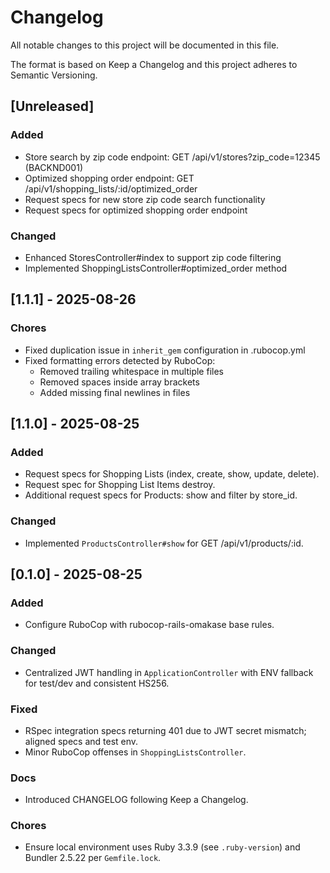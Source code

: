 # Changelog

All notable changes to this project will be documented in this file.

The format is based on Keep a Changelog and this project adheres to Semantic Versioning.

## [Unreleased]

### Added
- Store search by zip code endpoint: GET /api/v1/stores?zip_code=12345 (BACKND001)
- Optimized shopping order endpoint: GET /api/v1/shopping_lists/:id/optimized_order
- Request specs for new store zip code search functionality
- Request specs for optimized shopping order endpoint

### Changed
- Enhanced StoresController#index to support zip code filtering
- Implemented ShoppingListsController#optimized_order method

<!-- When releasing, move items above into a new section, e.g. `## [0.1.0] - YYYY-MM-DD` -->

## [1.1.1] - 2025-08-26

### Chores
- Fixed duplication issue in `inherit_gem` configuration in .rubocop.yml
- Fixed formatting errors detected by RuboCop:
  - Removed trailing whitespace in multiple files
  - Removed spaces inside array brackets
  - Added missing final newlines in files

## [1.1.0] - 2025-08-25

### Added
- Request specs for Shopping Lists (index, create, show, update, delete).
- Request spec for Shopping List Items destroy.
- Additional request specs for Products: show and filter by store_id.

### Changed
- Implemented `ProductsController#show` for GET /api/v1/products/:id.

## [0.1.0] - 2025-08-25

### Added
- Configure RuboCop with rubocop-rails-omakase base rules.

### Changed
- Centralized JWT handling in `ApplicationController` with ENV fallback for test/dev and consistent HS256.

### Fixed
- RSpec integration specs returning 401 due to JWT secret mismatch; aligned specs and test env.
- Minor RuboCop offenses in `ShoppingListsController`.

### Docs
- Introduced CHANGELOG following Keep a Changelog.

### Chores
- Ensure local environment uses Ruby 3.3.9 (see `.ruby-version`) and Bundler 2.5.22 per `Gemfile.lock`.
